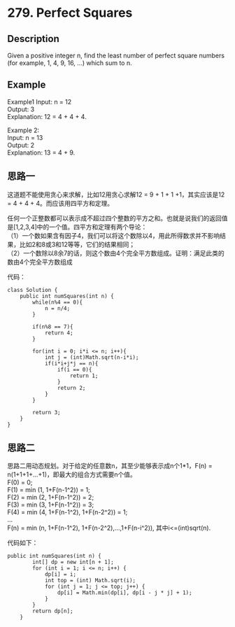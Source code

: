 # 279. Perfect Squares

## Description

Given a positive integer n, find the least number of perfect square numbers (for example, 1, 4, 9, 16, ...) which sum to n.


## Example

Example1
Input: n = 12  
Output: 3   
Explanation: 12 = 4 + 4 + 4.  

Example 2:  
Input: n = 13  
Output: 2  
Explanation: 13 = 4 + 9.  

## 思路一

这道题不能使用贪心来求解，比如12用贪心求解12 = 9 + 1 + 1 +1，其实应该是12 = 4 + 4 + 4。而应该用四平方和定理。

任何一个正整数都可以表示成不超过四个整数的平方之和。也就是说我们的返回值是[1,2,3,4]中的一个值。四平方和定理有两个导论：    
（1）一个数如果含有因子4，我们可以将这个数除以4，用此所得数求并不影响结果，比如2和8或3和12等等，它们的结果相同；  
（2）一个数除以8余7的话，则这个数由4个完全平方数组成。证明：满足此类的数由4个完全平方数组成

代码：

	class Solution {
	    public int numSquares(int n) {
	        while(n%4 == 0){
	            n = n/4;
	        }
	        
	        if(n%8 == 7){
	            return 4;
	        }
	        
	        for(int i = 0; i*i <= n; i++){
	            int j = (int)Math.sqrt(n-i*i);
	            if(i*i+j*j == n){
	                if(i == 0){
	                    return 1;
	                }
	                return 2;
	            }
	        }
	        
	        return 3;
	    }
	}

## 思路二

思路二用动态规划。对于给定的任意数n，其至少能够表示成n个1*1，F(n) = n(1+1+1+...+1)，即最大的组合方式需要n个值。  
F(0) = 0;   
F(1) = min (1, 1+F(n-1^2)) = 1;  
F(2) = min (2, 1+F(n-1^2)) = 2;  
F(3) = min (3, 1+F(n-1^2)) = 3;  
F(4) = min (4, 1+F(n-1^2), 1+F(n-2^2)) = 1;   
...  
F(n) = min (n, 1+F(n-1^2), 1+F(n-2^2),...,1+F(n-i^2)), 其中i<=(int)sqrt(n).

代码如下：

	public int numSquares(int n) {
			int[] dp = new int[n + 1];
			for (int i = 1; i <= n; i++) {
				dp[i] = i;
				int top = (int) Math.sqrt(i);
				for (int j = 1; j <= top; j++) {
					dp[i] = Math.min(dp[i], dp[i - j * j] + 1);
				}
			}
			return dp[n];
		}